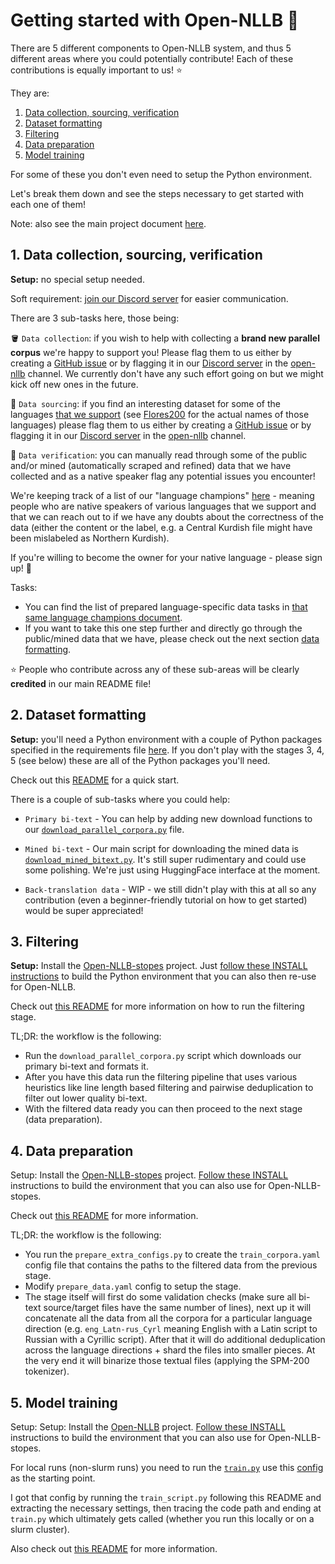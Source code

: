 # Getting started with Open-NLLB 🚀

There are 5 different components to Open-NLLB system, and thus 5 different areas where you could potentially contribute! Each of these contributions is equally important to us! ⭐

They are:
1. [Data collection, sourcing, verification](#data-collection-sourcing-verification)
2. [Dataset formatting](#dataset-formatting)
3. [Filtering](#filtering)
4. [Data preparation](#data-preparation)
5. [Model training](#model-training)

For some of these you don't even need to setup the Python environment.

Let's break them down and see the steps necessary to get started with each one of them!

Note: also see the main project document [here](https://docs.google.com/document/d/1Wt6Ze8mDnh_Dd-u3ahVndj0weTg5Gxo1rZG5aqWxIY0/edit#heading=h.2e9s1rv1npn0).

## 1. Data collection, sourcing, verification

**Setup:** no special setup needed.

Soft requirement: [join our Discord server](https://discord.gg/peBrCpheKE) for easier communication.

There are 3 sub-tasks here, those being:

🪣 `Data collection`: if you wish to help with collecting a **brand new parallel corpus** we're happy to support you! Please flag them to us either by creating a [GitHub issue](https://github.com/gordicaleksa/Open-NLLB/issues/new/choose) or by flagging it in our [Discord server](https://discord.gg/peBrCpheKE) in the [open-nllb](https://discord.gg/59DZDWgR5a) channel. We currently don't have any such effort going on but we might kick off new ones in the future.

🔎 `Data sourcing`: if you find an interesting dataset for some of the languages [that we support](https://github.com/gordicaleksa/Open-NLLB/blob/nllb_replication/examples/nllb/modeling/scripts/flores200/langs.txt) (see [Flores200](https://github.com/facebookresearch/flores/blob/main/flores200/README.md) for the actual names of those languages) please flag them to us either by creating a [GitHub issue]() or by flagging it in our [Discord server](https://discord.gg/peBrCpheKE) in the [open-nllb](https://discord.gg/59DZDWgR5a) channel.

🚩 `Data verification`: you can manually read through some of the public and/or mined (automatically scraped and refined) data that we have collected and as a native speaker flag any potential issues you encounter!

We're keeping track of a list of our "language champions" [here](https://docs.google.com/document/d/1myp6qZImAdAKBQS0-V6DgcLb7wGMnSMvV92cLvDOJbw) - meaning people who are native speakers of various languages that we support and that we can reach out to if we have any doubts about the correctness of the data (either the content or the label, e.g. a Central Kurdish file might have been mislabeled as Northern Kurdish).

If you're willing to become the owner for your native language - please sign up! 🙏

Tasks:
* You can find the list of prepared language-specific data tasks in [that same language champions document](https://docs.google.com/document/d/1myp6qZImAdAKBQS0-V6DgcLb7wGMnSMvV92cLvDOJbw).
* If you want to take this one step further and directly go through the public/mined data that we have, please check out the next section [data formatting](#data-formatting).

⭐ People who contribute across any of these sub-areas will be clearly **credited** in our main README file!

## 2. Dataset formatting

**Setup:** you'll need a Python environment with a couple of Python packages specified in the requirements file [here](examples/nllb/data/requirements.txt). If you don't play with the stages 3, 4, 5 (see below) these are all of the Python packages you'll need.

Check out this [README](examples/nllb/data/README.md) for a quick start.

There is a couple of sub-tasks where you could help:
* `Primary bi-text` - You can help by adding new download functions to our [`download_parallel_corpora.py`](examples/nllb/data/download_parallel_corpora.py) file.

* `Mined bi-text` - Our main script for downloading the mined data is [`download_mined_bitext.py`](examples/nllb/data/download_mined_bitext.py). It's still super rudimentary and could use some polishing. We're just using HuggingFace interface at the moment.

* `Back-translation data` - WIP - we still didn't play with this at all so any contribution (even a beginner-friendly tutorial on how to get started) would be super appreciated!

## 3. Filtering

**Setup:** Install the [Open-NLLB-stopes](https://github.com/gordicaleksa/Open-NLLB-stopes) project. Just [follow these INSTALL instructions](INSTALL.md) to build the Python environment that you can also then re-use for Open-NLLB.

Check out [this README](https://github.com/gordicaleksa/Open-NLLB-stopes/tree/nllb_replication/stopes/pipelines/filtering) for more information on how to run the filtering stage.

TL;DR: the workflow is the following:
* Run the `download_parallel_corpora.py` script which downloads our primary bi-text and formats it.
* After you have this data run the filtering pipeline that uses various heuristics like line length based filtering and pairwise deduplication to filter out lower quality bi-text.
* With the filtered data ready you can then proceed to the next stage (data preparation).

## 4. Data preparation

Setup: Install the [Open-NLLB-stopes](https://github.com/gordicaleksa/Open-NLLB-stopes) project.
[Follow these INSTALL]() instructions to build the environment that you can also use for Open-NLLB-stopes.

Check out [this README](https://github.com/gordicaleksa/Open-NLLB-stopes/tree/nllb_replication/stopes/pipelines/prepare_data) for more information.

TL;DR: the workflow is the following:
* You run the `prepare_extra_configs.py` to create the `train_corpora.yaml` config file that contains the paths to the filtered data from the previous stage.
* Modify `prepare_data.yaml` config to setup the stage.
* The stage itself will first do some validation checks (make sure all bi-text source/target files have the same number of lines), next up it will concatenate all the data from all the corpora for a particular language direction (e.g. `eng_Latn-rus_Cyrl` meaning English with a Latin script to Russian with a Cyrillic script). After that
it will do additional deduplication across the language directions + shard the files into smaller pieces.
At the very end it will binarize those textual files (applying the SPM-200 tokenizer).

## 5. Model training

Setup: Setup: Install the [Open-NLLB](https://github.com/gordicaleksa/Open-NLLB) project.
[Follow these INSTALL]() instructions to build the environment that you can also use for Open-NLLB-stopes.

For local runs (non-slurm runs) you need to run the [`train.py`](fairseq_cli/train.py) use this [config]() as the starting point.

I got that config by running the `train_script.py` following this README and extracting the necessary settings,
then tracing the code path and ending at `train.py` which ultimately gets called (whether you run this locally or on a slurm cluster).

Also check out [this README](/home/aleksa/Projects/nllb/fairseq/fairseq_cli/README.md) for more information.



